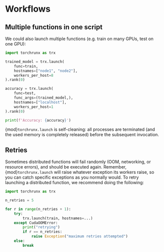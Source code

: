 # Workflows

## Multiple functions in one script

We could also launch multiple functions (e.g. train on many GPUs, test on one GPU):

```python
import torchrunx as trx

trained_model = trx.launch(
    func=train,
    hostnames=["node1", "node2"],
    workers_per_host=8
).rank(0)

accuracy = trx.launch(
    func=test,
    func_args=(trained_model,),
    hostnames=["localhost"],
    workers_per_host=1
).rank(0)

print(f'Accuracy: {accuracy}')
```

{mod}`torchrunx.launch` is self-cleaning: all processes are terminated (and the used memory is completely released) before the subsequent invocation.

## Retries

Sometimes distributed functions will fail randomly (OOM, networking, or resource errors), and should be executed again. Remember, {mod}`torchrunx.launch` will raise whatever exception its workers raise, so you can catch specific exceptions as you normally would. To retry launching a distributed function, we recommend doing the following:

```python
import torchrunx as trx

n_retries = 5

for r in range(n_retries + 1):
    try:
        trx.launch(train, hostnames=...)
    except CudaOOMError:
        print("retrying")
        if r == n_retries:
            raise Exception("maximum retries attempted")
    else:
        break
    
```
